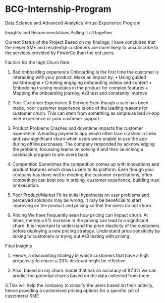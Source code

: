 # BCG-Internship-Program
Data Science and Advanced Analytics Virtual Experience Program

Insights and Recommendations
Pulling it all together

Current Status of the Project
Based on my findings, I have concluded that the newer SME and residential customers are more likely to unsubscribe to the services provided by PowerCo than the old users.

Factors for the high Churn Rate :
1. Bad onboarding experience
Onboarding is the first time the customer is interacting with your product. Make an impact by:
•	Using guided walkthroughs
•	Creating engaging onboarding videos and content
•	Embedding training modules in the product for complex features
•	Mapping the onboarding journey, A/B test and constantly improve

2. Poor Customer Experience & Service
Even though a sale has been made, poor customer experience is one of the leading reasons for customer churn. This can stem from something as simple as bad in-app user experience or poor customer support. 

3. Product Problems
Crashes and downtime impacts the customer experience. A leading payments app would often face crashes in India and saw significant churn when users were unable to use the app during offline purchases. The company responded by acknowledging the problem, focussing teams on solving it and then launching a cashback program to win users back. 
4. Competition
Sometimes the competition comes up with innovations and product features which draws users to its platform. Even though your company has done well in meeting the customer expectations, often competition can beat you in pricing, customer experience, building trust or execution. 

5. Poor Product/Market Fit
he initial hypothesis on user problems and perceived solutions may be wrong. It may be beneficial to start improving on the product and pricing so that the users do not churn.

6. Pricing
We have frequently seen how pricing can impact churn. At times, merely a 5% increase in the pricing can lead to a significant churn. It is important to understand the price elasticity of the customers before deploying a new pricing strategy. Understand price sensitivity by talking to customers or trying out A/B testing with pricing.

Final Insights

1. Hence, a discounting strategy in which customers that have a high propensity to churn: a 20% discount might be effective.

2. Also, based on my churn model that has an accuracy of 87.3% we can predict the potential churns based on the data collected from them.

3.This will help the company to classify the users based on their activity, hence providing a customised pricing options for a specific set of customers/ SME
